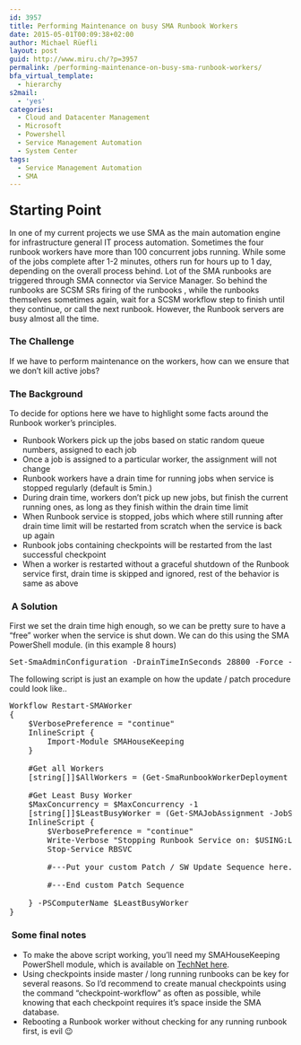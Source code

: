 ```yaml
---
id: 3957
title: Performing Maintenance on busy SMA Runbook Workers
date: 2015-05-01T00:09:38+02:00
author: Michael Rüefli
layout: post
guid: http://www.miru.ch/?p=3957
permalink: /performing-maintenance-on-busy-sma-runbook-workers/
bfa_virtual_template:
  - hierarchy
s2mail:
  - 'yes'
categories:
  - Cloud and Datacenter Management
  - Microsoft
  - Powershell
  - Service Management Automation
  - System Center
tags:
  - Service Management Automation
  - SMA
---
```

### <span style="font-size: 1.5em;">Starting Point</span>

In one of my current projects we use SMA as the main automation engine for infrastructure general IT process automation. Sometimes the four runbook workers have more than 100 concurrent jobs running. While some of the jobs complete after 1-2 minutes, others run for hours up to 1 day, depending on the overall process behind. Lot of the SMA runbooks are triggered through SMA connector via Service Manager. So behind the runbooks are SCSM SRs firing of the runbooks , while the runbooks themselves sometimes again, wait for a SCSM workflow step to finish until they continue, or call the next runbook. However, the Runbook servers are busy almost all the time.

### The Challenge

If we have to perform maintenance on the workers, how can we ensure that we don&#8217;t kill active jobs?

### The Background

To decide for options here we have to highlight some facts around the Runbook worker&#8217;s principles.

  * Runbook Workers pick up the jobs based on static random queue numbers, assigned to each job
  * Once a job is assigned to a particular worker, the assignment will not change
  * Runbook workers have a drain time for running jobs when service is stopped regularly (default is 5min.)
  * During drain time, workers don&#8217;t pick up new jobs, but finish the current running ones, as long as they finish within the drain time limit
  * When Runbook service is stopped, jobs which where still running after drain time limit will be restarted from scratch when the service is back up again
  * Runbook jobs containing checkpoints will be restarted from the last successful checkpoint
  * When a worker is restarted without a graceful shutdown of the Runbook service first, drain time is skipped and ignored, rest of the behavior is same as above

###  A Solution

First we set the drain time high enough, so we can be pretty sure to have a &#8220;free&#8221; worker when the service is shut down. We can do this using the SMA PowerShell module. (in this example 8 hours)

<pre>Set-SmaAdminConfiguration -DrainTimeInSeconds 28800 -Force -WebServiceEndpoint <a href="https://smaweb">https://smaweb</a></pre>

The following script is just an example on how the update / patch procedure could look like..

<pre>Workflow Restart-SMAWorker 
{     
    $VerbosePreference = "continue"
    InlineScript {         
        Import-Module SMAHouseKeeping     
    }

    #Get all Workers     
    [string[]]$AllWorkers = (Get-SmaRunbookWorkerDeployment -WebServiceEndpoint <a href="https://smaweb).ComputerName">https://smaweb).ComputerName</a>

    #Get Least Busy Worker     
    $MaxConcurrency = $MaxConcurrency -1     
    [string[]]$LeastBusyWorker = (Get-SMAJobAssignment -JobState running | Group-Object WorkerName | Sort-Object Count).Name
    InlineScript {             
        $VerbosePreference = "continue"             
        Write-Verbose "Stopping Runbook Service on: $USING:LeastBusyWorker"
        Stop-Service RBSVC

        #---Put your custom Patch / SW Update Sequence here...

        #---End custom Patch Sequence

    } -PSComputerName $LeastBusyWorker
}</pre>

###  Some final notes

  * To make the above script working, you&#8217;ll need my SMAHouseKeeping PowerShell module, which is available on <a href="https://gallery.technet.microsoft.com/Module-to-troubleshoot-and-ebafca16" target="_blank">TechNet here</a>.
  * Using checkpoints inside master / long running runbooks can be key for several reasons. So I&#8217;d recommend to create manual checkpoints using the command &#8220;checkpoint-workflow&#8221; as often as possible, while knowing that each checkpoint requires it&#8217;s space inside the SMA database.
  * Rebooting a Runbook worker without checking for any running runbook first, is evil 😉

&nbsp;
